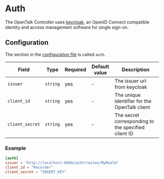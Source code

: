 # Auth

The OpenTalk Controller uses [keycloak](https://www.keycloak.org/), an OpenID Connect compatible
identity and access management software for single sign-on.

## Configuration

The section in the [configuration file](README.md) is called `auth`.

| Field           | Type     | Required | Default value | Description                                         |
| --------------- | -------- | -------- | ------------- | --------------------------------------------------- |
| `issuer`        | `string` | yes      | -             | The issuer url from keycloak                        |
| `client_id`     | `string` | yes      | -             | The unique identifier for the OpenTalk client       |
| `client_secret` | `string` | yes      | -             | The secret corresponding to the specified client ID |

### Example

```toml
[auth]
issuer = "http://localhost:8080/auth/realms/MyRealm"
client_id = "Recorder"
client_secret = "INSERT_KEY"
```
